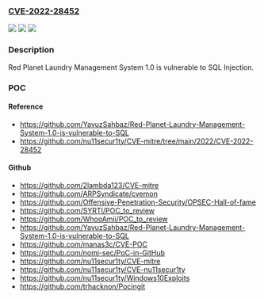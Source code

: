 ### [CVE-2022-28452](https://cve.mitre.org/cgi-bin/cvename.cgi?name=CVE-2022-28452)
![](https://img.shields.io/static/v1?label=Product&message=n%2Fa&color=blue)
![](https://img.shields.io/static/v1?label=Version&message=n%2Fa&color=blue)
![](https://img.shields.io/static/v1?label=Vulnerability&message=n%2Fa&color=brighgreen)

### Description

Red Planet Laundry Management System 1.0 is vulnerable to SQL Injection.

### POC

#### Reference
- https://github.com/YavuzSahbaz/Red-Planet-Laundry-Management-System-1.0-is-vulnerable-to-SQL
- https://github.com/nu11secur1ty/CVE-mitre/tree/main/2022/CVE-2022-28452

#### Github
- https://github.com/2lambda123/CVE-mitre
- https://github.com/ARPSyndicate/cvemon
- https://github.com/Offensive-Penetration-Security/OPSEC-Hall-of-fame
- https://github.com/SYRTI/POC_to_review
- https://github.com/WhooAmii/POC_to_review
- https://github.com/YavuzSahbaz/Red-Planet-Laundry-Management-System-1.0-is-vulnerable-to-SQL
- https://github.com/manas3c/CVE-POC
- https://github.com/nomi-sec/PoC-in-GitHub
- https://github.com/nu11secur1ty/CVE-mitre
- https://github.com/nu11secur1ty/CVE-nu11secur1ty
- https://github.com/nu11secur1ty/Windows10Exploits
- https://github.com/trhacknon/Pocingit

